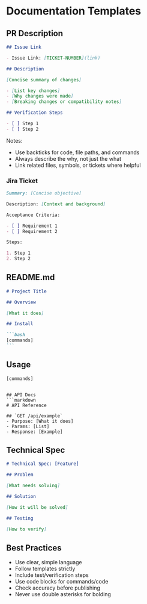 # Documentation Templates

## PR Description

```markdown
## Issue Link

- Issue Link: [TICKET-NUMBER](link)

## Description

[Concise summary of changes]

- [List key changes]
- [Why changes were made]
- [Breaking changes or compatibility notes]

## Verification Steps

- [ ] Step 1
- [ ] Step 2
```

Notes:

- Use backticks for code, file paths, and commands
- Always describe the why, not just the what
- Link related files, symbols, or tickets where helpful

### Jira Ticket

```markdown
Summary: [Concise objective]

Description: [Context and background]

Acceptance Criteria:

- [ ] Requirement 1
- [ ] Requirement 2

Steps:

1. Step 1
2. Step 2
```

## README.md

````markdown
# Project Title

## Overview

[What it does]

## Install

```bash
[commands]
```
````

## Usage

```bash
[commands]
```

````

## API Docs
```markdown
# API Reference

## `GET /api/example`
- Purpose: [What it does]
- Params: [List]
- Response: [Example]
````

## Technical Spec

```markdown
# Technical Spec: [Feature]

## Problem

[What needs solving]

## Solution

[How it will be solved]

## Testing

[How to verify]
```

## Best Practices

- Use clear, simple language
- Follow templates strictly
- Include test/verification steps
- Use code blocks for commands/code
- Check accuracy before publishing
- Never use double asterisks for bolding
